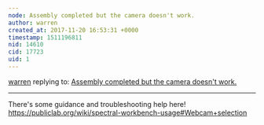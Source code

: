 ```yaml
---
node: Assembly completed but the camera doesn't work.
author: warren
created_at: 2017-11-20 16:53:31 +0000
timestamp: 1511196811
nid: 14610
cid: 17723
uid: 1
---
```




[warren](../profile/warren) replying to: [Assembly completed but the camera doesn't work.](../notes/1987123/07-03-2017/assembly-completed-but-the-camera-doesn-t-work)

----
There's some guidance and troubleshooting help here! https://publiclab.org/wiki/spectral-workbench-usage#Webcam+selection